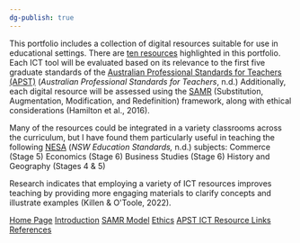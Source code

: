 ```yaml
---
dg-publish: true
---
```

This portfolio includes a collection of digital resources suitable for use in educational settings. There are [ten resources](04%20APST%20ICT%20Resource%20Links.md) highlighted in this portfolio. Each ICT tool will be evaluated based on its relevance to the first five graduate standards of the [Australian Professional Standards for Teachers (APST)](https://www.aitsl.edu.au/standards) (*Australian Professional Standards for Teachers*, n.d.) Additionally, each digital resource will be assessed using the [SAMR](02%20SAMR%20Model.md) (Substitution, Augmentation, Modification, and Redefinition) framework, along with ethical considerations (Hamilton et al., 2016).

Many of the resources could be integrated in a variety classrooms across the curriculum, but I have found them particularly useful in teaching the following [NESA](https://www.educationstandards.nsw.edu.au/wps/portal/nesa/home) (*NSW Education Standards,* n.d.) subjects:
Commerce (Stage 5)
Economics (Stage 6)
Business Studies (Stage 6)
History and Geography (Stages 4 & 5)

Research indicates that employing a variety of ICT resources improves teaching by providing more engaging materials to clarify concepts and illustrate examples (Killen & O'Toole, 2022). 

[Home Page](Home%20Page.md)
[Introduction](01%20Introduction.md)
[SAMR Model](02%20SAMR%20Model.md)
[Ethics](03%20Ethics.md)
[APST ICT Resource Links](04%20APST%20ICT%20Resource%20Links.md)
[References](05%20References.md)


